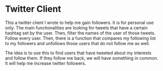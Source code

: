 # Twitter Client

This a twitter client I wrote to help me gain followers. It is for personal use only. The main functionalities are looking for tweets that have a certain hashtag set by the user. Then, filter the names of the user of those tweets. Follow every user. Then, there is a function that compares my following list to my followers and unfollows those users that do not follow me as well.

The idea is to use this to find users that have tweeted about my interests and follow them. If they follow me back, we will have something in common. It will help me increase twitter followers.
